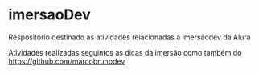 # imersaoDev
Respositório destinado as atividades relacionadas a imersãodev da Alura

Atividades realizadas seguintos as dicas da imersão como também do <link>https://github.com/marcobrunodev</link>

